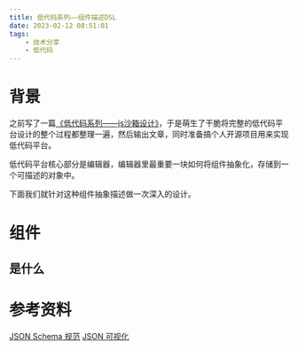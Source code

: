 ```yaml
---
title: 低代码系列——组件描述DSL
date: 2023-02-12 08:51:01
tags:
    - 技术分享
    - 低代码
---
```


# 背景
之前写了一篇[《低代码系列——js沙箱设计》](/lowcode/sandbox.html)，于是萌生了干脆将完整的低代码平台设计的整个过程都整理一遍，然后输出文章，同时准备搞个人开源项目用来实现低代码平台。

低代码平台核心部分是编辑器，编辑器里最重要一块如何将组件抽象化，存储到一个可描述的对象中。

下面我们就针对这种组件抽象描述做一次深入的设计。

# 组件

## 是什么



# 参考资料

[JSON Schema 规范](https://json-schema.apifox.cn/)
[JSON 可视化](https://jsoncrack.com/)